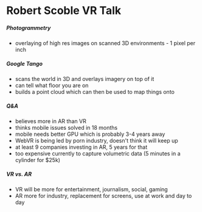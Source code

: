 # Robert Scoble VR Talk

##### Photogrammetry
- overlaying of high res images on scanned 3D environments - 1 pixel per inch

##### Google Tango
- scans the world in 3D and overlays imagery on top of it
- can tell what floor you are on
- builds a point cloud which can then be used to map things onto

##### Q&A
- believes more in AR than VR
- thinks mobile issues solved in 18 months
- mobile needs better GPU which is probably 3-4 years away
- WebVR is being led by porn industry, doesn't think it will keep up
- at least 9 companies investing in AR, 5 years for that
- too expensive currently to capture volumetric data (5 minutes in a cylinder
  for $25k)

##### VR vs. AR
- VR will be more for entertainment, journalism, social, gaming
- AR more for industry, replacement for screens, use at work and day to day
